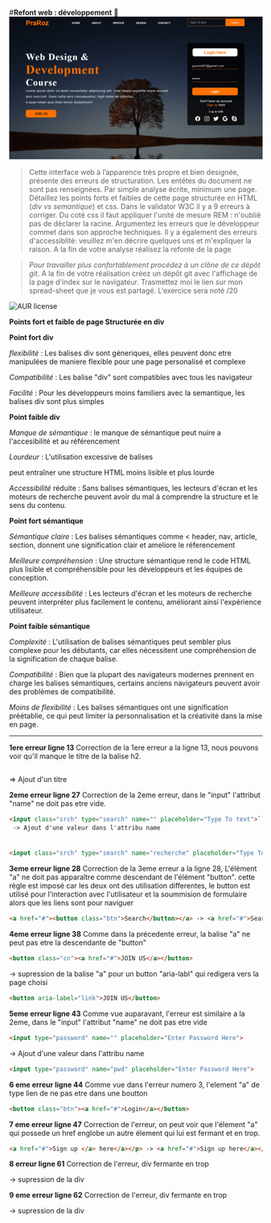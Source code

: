 #**Refont web : développement** 🚀 
![cover](./cover.PNG)
>Cette interface web à l’apparence très propre et bien designée, présente des erreurs de structuration. Les entêtes du document ne sont pas renseignées.
Par simple analyse écrite, minimum une page. Détaillez les points forts et faibles de cette page structurée en  HTML (_div vs semantique_) et css. Dans le validator W3C il y a 9 erreurs à corriger. Du coté css il faut appliquer l'unité de mesure REM :  n'oublié pas de déclarer la racine. Argumentez les erreurs que le développeur commet dans son approche techniques. Il y a également des erreurs d'accessiblité: veuillez m'en décrire quelques uns et m'expliquer la raison. A la fin de votre analyse réalisez la refonte de la page

> *Pour travailler plus confortablement procédez à un clône de ce dépôt git*.
> A la fin de votre réalisation créez un dépôt git avec l'affichage de la page d'index sur le navigateur.
> Trasmettez moi le lien sur mon spread-sheet que je vous est partagé. 
> L'exercice sera  noté /20

![AUR license](https://img.shields.io/aur/license/c)


**Points fort et faible de page Structurée en div**

**Point fort div**

*flexibilité* : Les balises div sont géneriques, elles peuvent donc etre manipulées de maniere flexible pour une page personalisé et complexe

*Compatibilité* : Les balise "div" sont compatibles avec tous les navigateur

*Facilité* : Pour les développeurs moins familiers avec la semantique, les balises div sont plus simples

**Point faible div**

*Manque de sémantique* : le manque de sémantique peut nuire a l'accesibilité et au référencement

*Lourdeur* : L'utilisation excessive de balises <div> peut entraîner une structure HTML moins lisible et plus lourde

*Accessibilité* réduite : Sans balises sémantiques, les lecteurs d'écran et les moteurs de recherche peuvent avoir du mal à comprendre la structure et le sens du contenu.
 
**Point fort sémantique**

*Sémantique claire* : Les balises sémantiques comme <
header, nav, article, section, donnent une signification clair et ameliore le réferencement

*Meilleure compréhension* : Une structure sémantique rend le code HTML plus lisible et compréhensible pour les développeurs et les équipes de conception.

*Meilleure accessibilité* : Les lecteurs d'écran et les moteurs de recherche peuvent interpréter plus facilement le contenu, améliorant ainsi l'expérience utilisateur.

**Point faible sémantique**

*Complexité* : L'utilisation de balises sémantiques peut sembler plus complexe pour les débutants, car elles nécessitent une compréhension de la signification de chaque balise.

*Compatibilité* : Bien que la plupart des navigateurs modernes prennent en charge les balises sémantiques, certains anciens navigateurs peuvent avoir des problèmes de compatibilité.

*Moins de flexibilité* : Les balises sémantiques ont une signification préétablie, ce qui peut limiter la personnalisation et la créativité dans la mise en page.



****
**1ere erreur ligne 13**
Correction de la 1ere erreur a la ligne 13, nous pouvons voir qu'il manque le titre de la balise h2.
<h2 class="logo"></h2> => Ajout d'un titre

**2eme erreur ligne 27**
Correction de la 2eme erreur, dans le "input" l'attribut "name" ne doit pas etre vide.

```html
<input class="srch" type="search" name="" placeholder="Type To text">```
 -> Ajout d'une valeur dans l'attribu name


<input class="srch" type="search" name="recherche" placeholder="Type To text">
```

**3eme erreur ligne 28**
Correction de la 3eme erreur a la ligne 28, L'élément "a" ne doit pas apparaître comme descendant de l'élément "button". cette règle est imposé car les deux ont des utilisation differentes, le button est utilisé pour l'interaction avec l'utilisateur et la soummision de formulaire alors que les liens sont pour naviguer

```html
<a href="#"><button class="btn">Search</button></a> -> <a href="#">Search</a>
```

**4eme erreur ligne 38**
Comme dans la précedente erreur, la balise "a" ne peut pas etre la descendante de "button"
```html
<button class="cn"><a href="#">JOIN US</a></button>
``` 
-> supression de la balise "a" pour un button "aria-labl" qui redigera vers la page choisi
```html
<button aria-label="link">JOIN US</button>
```

**5eme erreur ligne 43**
Comme vue auparavant, l'erreur est similaire a la 2eme, dans le "input" l'attribut "name" ne doit pas etre vide
```html
<input type="password" name="" placeholder="Enter Password Here"> 
```
-> Ajout d'une valeur dans l'attribu name
```html 
<input type="password" name="pwd" placeholder="Enter Password Here">
```

**6 eme erreur ligne 44**
Comme vue dans l'erreur numero 3, l'element "a" de type lien de ne pas etre dans une boutton
```html
<button class="btn"><a href="#">Login</a></button>
```

**7 eme erreur ligne 47**
Correction de l'erreur, on peut voir que l'élement "a" qui possede un href englobe un autre élement </a> qui lui est fermant et en trop.
```html
<a href="#">Sign up </a> here</a></p> -> <a href="#">Sign up here</a></p>
```

**8 erreur ligne 61**
Correction de l'erreur, div fermante en trop
</div> -> supression de la div

**9 eme erreur ligne 62**
Correction de l'erreur, div fermante en trop
</div> -> supression de la div